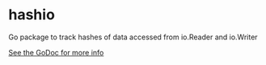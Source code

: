 # hashio
Go package to track hashes of data accessed from io.Reader and io.Writer

[See the GoDoc for more info](https://godoc.org/github.com/mikewiacek/hashio)
